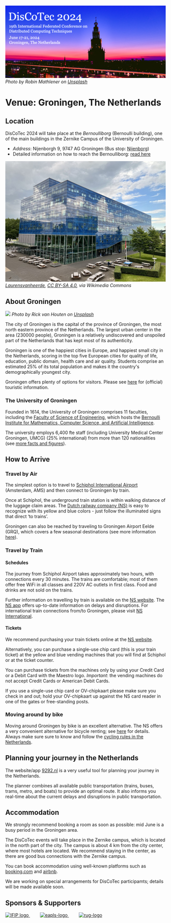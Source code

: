 [![](banner2024.v2.png)](.)
*Photo by Robin Mathlener on [Unsplash](https://unsplash.com/photos/black-concrete-building-during-night-time-3x-fuFPs-G0)* 


# Venue: Groningen, The Netherlands

## Location
DisCoTec 2024 will take place at the *Bernoulliborg* (Bernoulli building), one of the main buildings in the Zernike Campus of the University of Groningen. 

* *Address*:  Nijenborgh 9, 9747 AG Groningen (Bus stop: [Nijenborg](https://maps.app.goo.gl/3kyPY9j6sbjaa5kVA))
* Detailed information on how to reach the Bernoulliborg: [read here](https://www.rug.nl/staff/location/5161)


[![](bborg.jpg)](.)
*<a href="https://commons.wikimedia.org/wiki/File:Bernoulliborg_2022.jpg">Laurensvanheerde</a>, <a href="https://creativecommons.org/licenses/by-sa/4.0">CC BY-SA 4.0</a>, via Wikimedia Commons*



## About Groningen

[![](groningen.jpg)](.)
*Photo by Rick van Houten on [Unsplash](https://unsplash.com/photos/boat-on-river-near-green-trees-and-buildings-during-daytime-Ef3X7BBUFB8?utm_content=creditCopyText&utm_medium=referral&utm_source=unsplash)* 

The city of Groningen is the capital of the province of Groningen, the most north eastern province of the Netherlands. The largest urban center in the area  (230000 people), Groningen is a relatively undiscovered and unspoiled part of the Netherlands that has kept most of its authenticity.

Groningen is one of the happiest cities in Europe, and happiest small city in the Netherlands, scoring in the top five European cities for quality of life, education, public domain, health care and air quality. Students comprise an estimated 25% of its total population and makes it the country's demographically youngest city.

Groningen offers plenty of options for visitors. Please see [here](https://www.visitgroningen.nl/en) for (official) touristic information.

### The University of Groningen
Founded in 1614, the University of Groningen comprises
11 faculties, including the [Faculty of Science of Engineering](http://rug.nl/fse), which hosts the  [Bernoulli Institute for Mathematics, Computer Science, and Artificial Intelligence](https://www.rug.nl/research/bernoulli/).

The university employs 6,400 fte staff (including University Medical Center Groningen, UMCG) (25% international) from 
more than 120 nationalities (see [more facts and figures](https://www.rug.nl/about-ug/profile/facts-and-figures/)).

## How to Arrive

### Travel by Air
The simplest option is to travel to [Schiphol International Airport](https://www.schiphol.nl/en/) (Amsterdam, AMS) and then connect to Groningen by train.

Once at Schiphol, the underground train station is within walking distance of the luggage claim areas. The [Dutch railway company (NS)](https://www.ns.nl/en) is easy to recognize with its yellow and blue colors - just follow the illuminated signs that direct ‘to trains’.

Groningen can also be reached by traveling to Groningen Airport Eelde (GRQ), which covers a few seasonal destinations (see more information [here](https://www.groningenairport.nl/en/destinations)).


### Travel by Train

#### Schedules
The journey from Schiphol Airport takes approximately two hours, with connections every 30 minutes. The trains are comfortable;  most of them offer free WiFi in all classes and 220V AC outlets in first class. Food and drinks are not sold on the trains.

Further information on travelling by train is available on the [NS website](https://www.ns.nl/en). The [NS app](https://www.ns.nl/en/travel-information/ns-app) offers up-to-date  information on delays and disruptions. For international train connections from/to Groningen, please visit [NS International](https://www.nsinternational.com/en).

#### Tickets
We recommend purchasing your train tickets online at the [NS website](https://www.ns.nl/en). 

Alternatively, you can purchase a single-use chip card (this is your train ticket) at the yellow and blue vending machines that you will find at Schiphol or at the ticket counter. 

You can purchase tickets from the machines only by using your Credit Card or a Debit Card with the Maestro logo. *Important*: the vending machines do not accept Credit Cards or American Debit Cards.

If you use a single-use chip card or OV-chipkaart please make sure you check in and out; hold your OV-chipkaart up against the NS card reader in one of the gates or free-standing posts.

### Moving around by bike
Moving around Groningen by bike is an excellent alternative. The NS offers a very convenient alternative for bicycle renting; see [here](https://www.ns.nl/en/door-to-door/ov-fiets) for details. Always make sure sure to know and follow the [cycling rules in the Netherlands](https://holland2stay.com/blog/dutch-cycling-rules.html).

## Planning your journey in the Netherlands
The website/app [9292.nl](www.9292.nl) is a very useful tool for planning your journey in the Netherlands. 

The planner combines all available public transportation (trains, buses, trams, metro, and boats) to provide an optimal route. It also informs you real-time about the current delays and disruptions in public transportation.




## Accommodation
We strongly recommend booking a room as soon as possible: mid June is a busy period in the Groningen area.

The DisCoTec events will take place in the Zernike campus, which is located in the north part of the city. The campus is about 4 km from the city center, where most hotels are located. We recommend staying in the center, as there are good bus connections with the Zernike campus. 

You can book accommodation using well-known platforms such as [booking.com](https://www.booking.com) and [airbnb](https://www.airbnb.com).

We are working on special arrangements for DisCoTec participamts; details will be made available soon.

## Sponsors & Supporters

<a href="https://www.ifip.org">
  <img alt="IFIP logo" src="https://encrypted-tbn0.gstatic.com/images?q=tbn:ANd9GcS-EpsUS6bK4HbtbQ12Do2lkYu998ZGaXNCTWG4bxbd11vWDMDi" height="90px">
</a>
&nbsp;   &nbsp;   &nbsp;   &nbsp;
<a href="https://eapls.org">
<img alt="eapls-logo" src="https://www.discotec.org/2021/EAPLS_logo.jpg" height="90px">
</a>
&nbsp;   &nbsp;   &nbsp;   &nbsp;
<a href="http://rug.nl">
<img alt="rug-logo" src="https://www.rug.nl/about-ug/practical-matters/huisstijl/logobank-new/corporatelogo/corporatelogorood/rugr_logoen_rood_rgb.jpg" height="90px">
</a>
